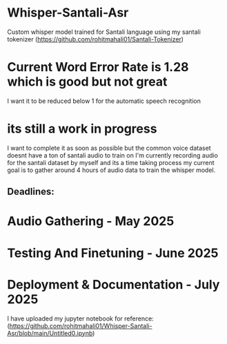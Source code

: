 # Whisper-Santali-Asr 
Custom whisper model trained for Santali language using my santali tokenizer (https://github.com/rohitmahali01/Santali-Tokenizer)
# Current Word Error Rate is 1.28 which is good but not great
I want it to be reduced below 1 for the automatic speech recognition

# its still a work in progress
I want to complete it as soon as possible but the common voice dataset doesnt have a ton of santali audio to train on
I'm currently recording audio for the santali dataset by myself and its a time taking process
my current goal is to gather around 4 hours of audio data to train the whisper model.

## Deadlines:
# Audio Gathering - May 2025
# Testing And Finetuning - June 2025
# Deployment & Documentation - July 2025

I have uploaded my jupyter notebook for reference: (https://github.com/rohitmahali01/Whisper-Santali-Asr/blob/main/Untitled0.ipynb)
